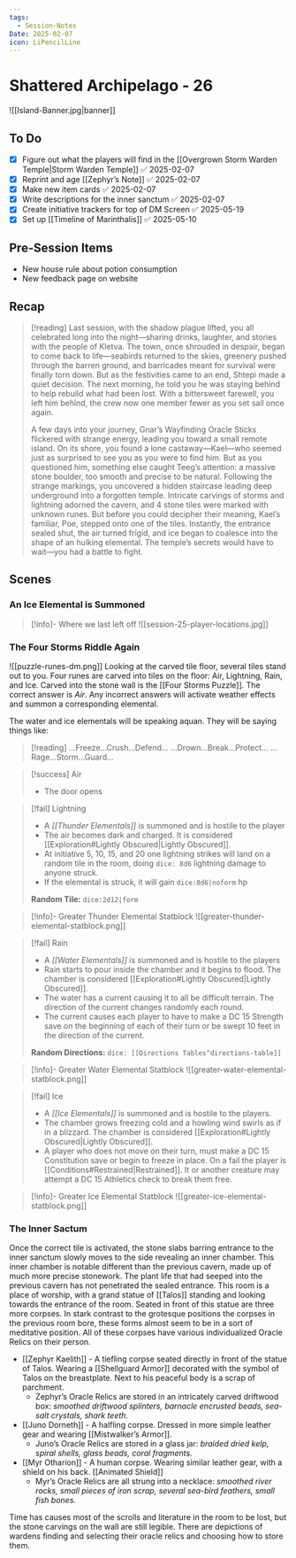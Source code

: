```yaml
---
tags:
  - Session-Notes
Date: 2025-02-07
icon: LiPencilLine
---
```


# Shattered Archipelago - 26

![[Island-Banner.jpg|banner]]

## To Do

- [x] Figure out what the players will find in the [[Overgrown Storm Warden Temple|Storm Warden Temple]] ✅ 2025-02-07
- [x] Reprint and age [[Zephyr’s Note]] ✅ 2025-02-07
- [x] Make new item cards ✅ 2025-02-07
- [x] Write descriptions for the inner sanctum ✅ 2025-02-07
- [x] Create initiative trackers for top of DM Screen ✅ 2025-05-19
- [x] Set up [[Timeline of Marinthalis]] ✅ 2025-05-10

## Pre-Session Items

- New house rule about potion consumption
- New feedback page on website

## Recap

>[!reading]
>Last session, with the shadow plague lifted, you all celebrated long into the night—sharing drinks, laughter, and stories with the people of Kletva. The town, once shrouded in despair, began to come back to life—seabirds returned to the skies, greenery pushed through the barren ground, and barricades meant for survival were finally torn down. But as the festivities came to an end, Shtepi made a quiet decision. The next morning, he told you he was staying behind to help rebuild what had been lost. With a bittersweet farewell, you left him behind, the crew now one member fewer as you set sail once again.
>
>A few days into your journey, Gnar’s Wayfinding Oracle Sticks flickered with strange energy, leading you toward a small remote island. On its shore, you found a lone castaway—Kael—who seemed just as surprised to see you as you were to find him. But as you questioned him, something else caught Teeg’s attention: a massive stone boulder, too smooth and precise to be natural. Following the strange markings, you uncovered a hidden staircase leading deep underground into a forgotten temple. Intricate carvings of storms and lightning adorned the cavern, and 4 stone tiles were marked with unknown runes. But before you could decipher their meaning, Kael’s familiar, Poe, stepped onto one of the tiles. Instantly, the entrance sealed shut, the air turned frigid, and ice began to coalesce into the shape of an hulking elemental. The temple’s secrets would have to wait—you had a battle to fight.

## Scenes

### An Ice Elemental is Summoned

>[!info]- Where we last left off
>![[session-25-player-locations.jpg]]

### The Four Storms Riddle Again

![[puzzle-runes-dm.png]]
Looking at the carved tile floor, several tiles stand out to you. Four runes are carved into tiles on the floor: Air, Lightning, Rain, and Ice. Carved into the stone wall is the [[Four Storms Puzzle]]. The correct answer is _Air_. Any incorrect answers will activate weather effects and summon a corresponding elemental.

The water and ice elementals will be speaking aquan. They will be saying things like:

>[!reading]
>…Freeze…Crush…Defend…
>…Drown…Break…Protect…
>…Rage…Storm…Guard…

>[!success] Air
>- The door opens

>[!fail] Lightning
>- A _[[Thunder Elementals]]_ is summoned and is hostile to the player
>- The air becomes dark and charged. It is considered [[Exploration#Lightly Obscured|Lightly Obscured]].
>- At initiative 5, 10, 15, and 20 one lightning strikes will land on a random tile in the room, doing `dice: 8d6` lightning damage to anyone struck.
>- If the elemental is struck, it will gain `dice:8d6|noform` hp
>
>**Random Tile:** `dice:2d12|form`

>[!info]- Greater Thunder Elemental Statblock
>![[greater-thunder-elemental-statblock.png]]

>[!fail] Rain
> - A _[[Water Elementals]]_ is summoned and is hostile to the players
> - Rain starts to pour inside the chamber and it begins to flood. The chamber is considered [[Exploration#Lightly Obscured|Lightly Obscured]].
> - The water has a current causing it to all be difficult terrain. The direction of the current changes randomly each round.
> - The current causes each player to have to make a DC 15 Strength save on the beginning of each of their turn or be swept 10 feet in the direction of the current.
>
> **Random Directions:** `dice: [[Directions Tables^directions-table]]`

>[!info]- Greater Water Elemental Statblock
>![[greater-water-elemental-statblock.png]]

>[!fail] Ice
> - A _[[Ice Elementals]]_ is summoned and is hostile to the players.
> - The chamber grows freezing cold and a howling wind swirls as if in a blizzard. The chamber is considered [[Exploration#Lightly Obscured|Lightly Obscured]].
> - A player who does not move on their turn, must make a DC 15 Constitution save or begin to freeze in place. On a fail the player is [[Conditions#Restrained|Restrained]]. It or another creature may attempt a DC 15 Athletics check to break them free.

>[!info]- Greater Ice Elemental Statblock
>![[greater-ice-elemental-statblock.png]]

### The Inner Sactum

Once the correct tile is activated, the stone slabs barring entrance to the inner sanctum slowly moves to the side revealing an inner chamber. This inner chamber is notable different than the previous cavern, made up of much more precise stonework. The plant life that had seeped into the previous cavern has not penetrated the sealed entrance. This room is a place of worship, with a grand statue of [[Talos]] standing and looking towards the entrance of the room. Seated in front of this statue are three more corpses. In stark contrast to the grotesque positions the corpses in the previous room bore, these forms almost seem to be in a sort of meditative position. All of these corpses have various individualized Oracle Relics on their person.

- [[Zephyr Kaelith]] - A tiefling corpse seated directly in front of the statue of Talos. Wearing a [[Shellguard Armor]] decorated with the symbol of Talos on the breastplate. Next to his peaceful body is a scrap of parchment.
	- Zephyr’s Oracle Relics are stored in an intricately carved driftwood box: *smoothed driftwood splinters, barnacle encrusted beads, sea-salt crystals, shark teeth.*
- [[Juno Dorneth]] - A halfling corpse. Dressed in more simple leather gear and wearing [[Mistwalker’s Armor]].
	- Juno’s Oracle Relics are stored in a glass jar: *braided dried kelp, spiral shells, glass beads, coral fragments.*
- [[Myr Otharion]] - A human corpse. Wearing similar leather gear, with a shield on his back. [[Animated Shield]]
	- Myr’s Oracle Relics are all strung into a necklace: *smoothed river rocks, small pieces of iron scrap, several sea-bird feathers, small fish bones.*

Time has causes most of the scrolls and literature in the room to be lost, but the stone carvings on the wall are still legible. There are depictions of wardens finding and selecting their oracle relics and choosing how to store them.
